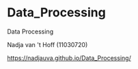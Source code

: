 # Data_Processing
Data Processing

Nadja van 't Hoff (11030720)

https://nadjauva.github.io/Data_Processing/
